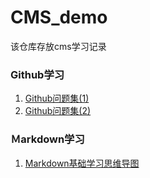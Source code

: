# CMS_demo
该仓库存放cms学习记录
### Github学习
1. [Github问题集(1)]( Github_study/Github问题集（1）.md )
2. [Github问题集(2)]()
### Ｍarkdown学习
1. [Markdown基础学习思维导图](http://www.processon.com/view/link/590b19a0e4b0230b25baba91)




